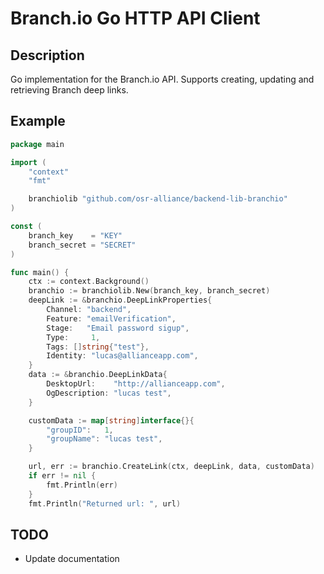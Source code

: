 # Branch.io Go HTTP API Client

## Description

Go implementation for the Branch.io API. Supports creating, updating and retrieving Branch deep links.

## Example

```go
package main

import (
	"context"
	"fmt"

	branchiolib "github.com/osr-alliance/backend-lib-branchio"
)

const (
	branch_key    = "KEY"
	branch_secret = "SECRET"
)

func main() {
	ctx := context.Background()
	branchio := branchiolib.New(branch_key, branch_secret)
	deepLink := &branchio.DeepLinkProperties{
		Channel: "backend",
		Feature: "emailVerification",
		Stage:   "Email password sigup",
		Type:     1,
		Tags: []string{"test"},
		Identity: "lucas@allianceapp.com",
	}
	data := &branchio.DeepLinkData{
		DesktopUrl:    "http://allianceapp.com",
		OgDescription: "lucas test",
	}

	customData := map[string]interface{}{
		"groupID":   1,
		"groupName": "lucas test",
	}

	url, err := branchio.CreateLink(ctx, deepLink, data, customData)
	if err != nil {
		fmt.Println(err)
	}
	fmt.Println("Returned url: ", url)
```


## TODO
* Update documentation
